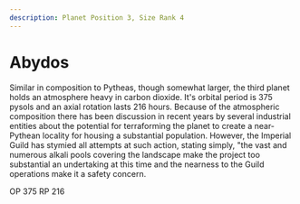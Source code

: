 ```yaml
---
description: Planet Position 3, Size Rank 4
---
```


# Abydos

Similar in composition to Pytheas, though somewhat larger, the third planet holds an atmosphere heavy in carbon dioxide. It's orbital period is 375 pysols and an axial rotation lasts 216 hours. Because of the atmospheric composition there has been discussion in recent years by several industrial entities about the potential for terraforming the planet to create a near-Pythean locality for housing a substantial population. However, the Imperial Guild has stymied all attempts at such action, stating simply, "the vast and numerous alkali pools covering the landscape make the project too substantial an undertaking at this time and the nearness to the Guild operations make it a safety concern.&#x20;

OP 375 RP 216
